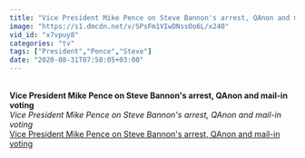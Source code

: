 ```yaml
---
title: "Vice President Mike Pence on Steve Bannon's arrest, QAnon and mail-in voting"
image: "https://s1.dmcdn.net/v/SPsFm1VIwDNssOo6L/x240"
vid_id: "x7vpuy8"
categories: "tv"
tags: ["President","Pence","Steve"]
date: "2020-08-31T07:58:05+03:00"
---
```

<br><b>Vice President Mike Pence on Steve Bannon's arrest, QAnon and mail-in voting</b><br> <i>Vice President Mike Pence on Steve Bannon's arrest, QAnon and mail-in voting</i><br> <u>Vice President Mike Pence on Steve Bannon's arrest, QAnon and mail-in voting</u>
